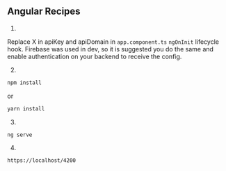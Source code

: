 ## Angular Recipes

1)

Replace X in apiKey and apiDomain in ```app.component.ts``` ```ngOnInit``` lifecycle hook. Firebase was used in dev, so it is suggested you do the same and enable authentication on your backend to receive the config.

2) 

```bash
npm install
```

or

```bash
yarn install
```

3)

```bash
ng serve
```

4)
```bash
https://localhost/4200
```